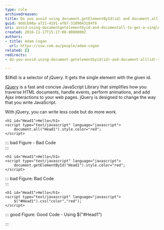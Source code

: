 ```yaml
---
type: rule
archivedreason: 
title: Do you avoid using document.getElementById(id) and document.all(id) to get a single element, instead use selector $(#id)?
guid: 9ddcb98a-a721-4191-af87-3109043184f8
uri: avoid-using-documentgetelementbyid-and-documentall-to-get-a-single-element
created: 2016-11-17T15:17:08.0000000Z
authors:
- title: Adam Cogan
  url: https://ssw.com.au/people/adam-cogan
related: []
redirects:
- do-you-avoid-using-document-getelementbyid(id)-and-document-all(id)-to-get-a-single-element-instead-use-selector-(id)

---
```


$(#id) is a selector of jQuery. It gets the single element with the given id.

[jQuery](http&#58;//jquery.com/) is a fast and concise JavaScript Library that simplifies how you traverse HTML documents, handle events, perform animations, and add Ajax interactions to your web pages. jQuery is designed to change the way that you write JavaScript.

<!--endintro-->

With jQuery, you can write less code but do more work.



```
<h1 id="Head1">Hello</h1> 
<script type="text/javascript" language="javascript">
    document.all("Head1").style.color="red"; 
</script>
```




::: bad
Figure - Bad Code  
:::



```
<h1 id="Head1">Hello</h1> 
<script type="text/javascript" language="javascript">
    document.getElementById("Head1").style.color="red"; 
</script>
```




::: bad
Figure: Bad Code  
:::



```
<h1 id="Head1">Hello</h1> 
<script type="text/javascript" language="javascript">
    $("#Head1").css("color","red"); 
</script>
```




::: good
Figure: Good Code - Using $("#Head1")

:::
